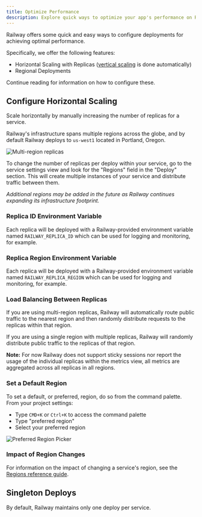 ```yaml
---
title: Optimize Performance
description: Explore quick ways to optimize your app's performance on Railway.
---
```


Railway offers some quick and easy ways to configure deployments for achieving optimal performance.  

Specifically, we offer the following features:

- Horizontal Scaling with Replicas ([vertical scaling](/reference/scaling#vertical-autoscaling) is done automatically)
- Regional Deployments

Continue reading for information on how to configure these.

## Configure Horizontal Scaling

Scale horizontally by manually increasing the number of replicas for a service.

Railway's infrastructure spans multiple regions across the globe, and by default Railway deploys to `us-west1` located in Portland, Oregon.

<Image 
    src="https://res.cloudinary.com/railway/image/upload/v1733386054/multi-region-replicas_zov7rv.png"
    alt="Multi-region replicas"
    layout="responsive"
    width={1370}
    height={934}
/>


To change the number of replicas per deploy within your service, go to the service settings view and look for the "Regions" field in the "Deploy" section. This will create multiple instances of your service and distribute traffic between them.

*Additional regions may be added in the future as Railway continues expanding its infrastructure footprint.*

### Replica ID Environment Variable

Each replica will be deployed with a Railway-provided environment variable named `RAILWAY_REPLICA_ID` which can be used for logging and monitoring, for example.

### Replica Region Environment Variable

Each replica will be deployed with a Railway-provided environment variable named `RAILWAY_REPLICA_REGION` which can be used for logging and monitoring, for example.

### Load Balancing Between Replicas

If you are using multi-region replicas, Railway will automatically route public traffic to the nearest region and then randomly distribute requests to the replicas within that region.

If you are using a single region with multiple replicas, Railway will randomly distribute public traffic to the replicas of that region.

**Note:** For now Railway does not support sticky sessions nor report the usage of the individual replicas within the metrics view, all metrics are aggregated across all replicas in all regions.

### Set a Default Region

To set a default, or preferred, region, do so from the command palette.  From your project settings:
- Type `CMD+K` or `Ctrl+K` to access the command palette
- Type "preferred region"
- Select your preferred region

<Image
    quality={100}
    width={959}
    height={651}
    src="https://res.cloudinary.com/railway/image/upload/v1730327915/docs/preferredRegion_i33w6q.png"
    alt="Preferred Region Picker"
/>

### Impact of Region Changes

For information on the impact of changing a service's region, see the [Regions reference guide](/reference/deployment-regions#impact-of-region-changes).

## Singleton Deploys

By default, Railway maintains only one deploy per service.
